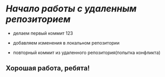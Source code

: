 # __*Начало работы с удаленным репозиторием*__

* делаем первый коммит 123

* добавляем изменения в локальном репозитории

* повторный коммит из удаленного репозитория(попытка конфликта)

## Хорошая работа, ребята!